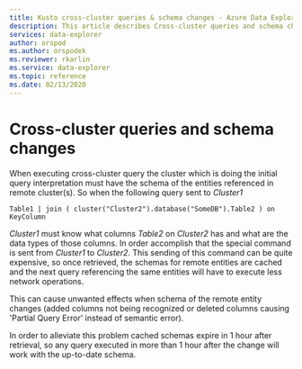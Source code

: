 ```yaml
---
title: Kusto cross-cluster queries & schema changes - Azure Data Explorer
description: This article describes Cross-cluster queries and schema changes  in Azure Data Explorer.
services: data-explorer
author: orspod
ms.author: orspodek
ms.reviewer: rkarlin
ms.service: data-explorer
ms.topic: reference
ms.date: 02/13/2020
---
```

# Cross-cluster queries and schema changes 

When executing cross-cluster query the cluster which is doing the initial query interpretation must have the schema of the entities referenced in remote cluster(s).
So when the following query sent to *Cluster1*

```kusto
Table1 | join ( cluster("Cluster2").database("SomeDB").Table2 ) on KeyColumn
``` 

*Cluster1* must know what columns *Table2* on *Cluster2* has and what are the data types of those columns. In order accomplish that the special command is sent from *Cluster1* to *Cluster2*.
This sending of this command can be quite expensive, so once retrieved, the schemas for remote entities are cached and the next query referencing the same entities will have to execute less network operations.

This can cause unwanted effects when schema of the remote entity changes (added columns not being recognized or deleted columns causing 'Partial Query Error' instead of semantic error).

In order to alleviate this problem cached schemas expire in 1 hour after retrieval, so any query executed in more than 1 hour after the change will work with the up-to-date schema.